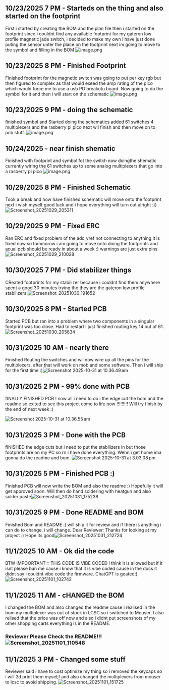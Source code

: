 <!--
  ===================    !!READ THIS NOTICE!!   ====================
  DO NOT edit this file manually. Your changes WILL BE OVERWRITTEN!
  This journal is auto generated and updated by Hack Club Blueprint.
  To edit this file, please edit your journal entries on Blueprint.
  ==================================================================
-->

## 10/23/2025 7 PM - Starteds on the thing and also started on the footprint  

First i started by creating the BOM and the plan file then i started on the footprint since i couldnt find any available footprint for my gateron low profile magnetic jade switch, i decided to make my own i have just done puting the sensor unter the place on the footprint next im going to move to the symbol and filling in the BOM
![image.png](https://blueprint.hackclub.com/user-attachments/blobs/proxy/eyJfcmFpbHMiOnsiZGF0YSI6NDY4MywicHVyIjoiYmxvYl9pZCJ9fQ==--74168f6ad4f0b32e9b2843283b8edae955a3fc3f/image.png)
  

## 10/23/2025 8 PM - Finished Footprint  

Finished footprint for the magnetic switch was going to put per key rgb but then figured to complex as that would exeed the amp rating of the pico which would force me to use a usb PD breakotu board. Now going to do the symbol for it and then i will start on the schematic
![image.png](https://blueprint.hackclub.com/user-attachments/blobs/proxy/eyJfcmFpbHMiOnsiZGF0YSI6NDY5NiwicHVyIjoiYmxvYl9pZCJ9fQ==--3c2797a49a09c00b5227802825e7a742d12161cb/image.png)
  

## 10/23/2025 9 PM - doing the schematic  

finished symbol and Started doing the schematics added 61 switches 4 multiplexers and the rasberry pi pico next wil finish and then move on to pcb stuff.
![image.png](https://blueprint.hackclub.com/user-attachments/blobs/proxy/eyJfcmFpbHMiOnsiZGF0YSI6NDY5NywicHVyIjoiYmxvYl9pZCJ9fQ==--140fdcfb0d2fa820114502bb90581ea2628696bf/image.png)
  

## 10/24/2025 - near finish shematic  

Finished with footprint and symbol fot the switch now doingthe shematic currently wiring the 61 switches up to some analog multiplexers that go into a rasberry pi pico 
![image.png](https://blueprint.hackclub.com/user-attachments/blobs/proxy/eyJfcmFpbHMiOnsiZGF0YSI6NTA0MywicHVyIjoiYmxvYl9pZCJ9fQ==--7bb4fb7c9819e5b4063a9feb0977569ff4cc4385/image.png)
  

## 10/29/2025 8 PM - Finished Schematic  

Took a break and how have finished schematic will move onto the footprint next i wish myself good luck and i hope everything will turn out alright :))![Screenshot_20251029_205311](https://blueprint.hackclub.com/user-attachments/blobs/proxy/eyJfcmFpbHMiOnsiZGF0YSI6NjQ2NCwicHVyIjoiYmxvYl9pZCJ9fQ==--5c0fa5acb61d02199a7003b92c194ffac46e75e2/Screenshot_20251029_205311.png)
  

## 10/29/2025 9 PM - Fixed ERC  

Ran ERC and fixed problem of the adc_vref not connecting to anything it is fixed now so tommorow i am going to move onto doing the footprints and acual pcb should be ready in about a week :)
warnings are just extra pins
![Screenshot_20251029_210028](https://blueprint.hackclub.com/user-attachments/blobs/proxy/eyJfcmFpbHMiOnsiZGF0YSI6NjQ2NSwicHVyIjoiYmxvYl9pZCJ9fQ==--7b59094bfecafd2ce1269134ac2a0b59b31a6302/Screenshot_20251029_210028.png) 
  

## 10/30/2025 7 PM - Did stabilizer things  

CReated footprints for my stabilizer because i couldnt find them anywhere spent a good 30 minutes trying tho they are the gateron low profile stabilizers.![Screenshot_20251030_191652](https://blueprint.hackclub.com/user-attachments/blobs/proxy/eyJfcmFpbHMiOnsiZGF0YSI6NjY0MiwicHVyIjoiYmxvYl9pZCJ9fQ==--fd4da37fb41f670e5874ec17b6c9456094adc797/Screenshot_20251030_191652.png)
  

## 10/30/2025 8 PM - Started PCB  

Started PCB but ran into a problem where two components in a singular footprint was too close. Had to restart i just finished routing key 14 out of 61.![Screenshot_20251030_205834](https://blueprint.hackclub.com/user-attachments/blobs/proxy/eyJfcmFpbHMiOnsiZGF0YSI6NjY1OSwicHVyIjoiYmxvYl9pZCJ9fQ==--9e6da24b95d989336918e66208af9533365db82c/Screenshot_20251030_205834.png)
  

## 10/31/2025 10 AM - nearly there  

Finished Routing the switches and wil now wire up all the pins for the multiplexers. after that will work on mob and some software. Then i will ship for the first time :)![Screenshot 2025-10-31 at 10.36.49 am](https://blueprint.hackclub.com/user-attachments/blobs/proxy/eyJfcmFpbHMiOnsiZGF0YSI6Njg1MywicHVyIjoiYmxvYl9pZCJ9fQ==--9a4edc2f81b734c355db8121a6ce8c81890e396a/Screenshot%202025-10-31%20at%2010.36.49%E2%80%AFam.png)
  

## 10/31/2025 2 PM - 99% done with PCB  

fINALLY FINISHED PCB ! now all i need to do i the edge cut the bom and the readme so exited to see this project come to life now !!!!!!!!! Will try finish by the end of next week :)

![Screenshot 2025-10-31 at 10.36.55 am](https://blueprint.hackclub.com/user-attachments/blobs/proxy/eyJfcmFpbHMiOnsiZGF0YSI6NjkwNiwicHVyIjoiYmxvYl9pZCJ9fQ==--5a0b0008f491761ae2e0ac40e8845802a4e4a02f/Screenshot%202025-10-31%20at%2010.36.55%E2%80%AFam.png)
  

## 10/31/2025 3 PM - Done with the PCB  

fINISHED the edge cuts but i need to put the stabilizers in but those footprints are on my PC so rn i have done everything. Wehn i get home ima gonna do the readme and bom.
![Screenshot 2025-10-31 at 3.03.08 pm](https://blueprint.hackclub.com/user-attachments/blobs/proxy/eyJfcmFpbHMiOnsiZGF0YSI6NjkwOSwicHVyIjoiYmxvYl9pZCJ9fQ==--57c31822d02e23e1f6b9de29583a2e4a3f418917/Screenshot%202025-10-31%20at%203.03.08%E2%80%AFpm.png)
  

## 10/31/2025 5 PM - Finished PCB :)  

Finished PCB will now write the BOM and also the readme :) Hopefully it will get approved soon. Will then do hand soldering with heatgun and also solder paste![Screenshot_20251031_175238](https://blueprint.hackclub.com/user-attachments/blobs/proxy/eyJfcmFpbHMiOnsiZGF0YSI6NjkyNCwicHVyIjoiYmxvYl9pZCJ9fQ==--9f8ce84d3f43d119f6873a34c51050b46df651ea/Screenshot_20251031_175238.png)
  

## 10/31/2025 9 PM - Done README and BOM  

Finished Bom and README :) will ship it for review and if there is anything i can do to change, i will change. Dear Reviewer: Thanks for looking at my project :) Hope its good![Screenshot_20251031_212724](https://blueprint.hackclub.com/user-attachments/blobs/proxy/eyJfcmFpbHMiOnsiZGF0YSI6Njk0NiwicHVyIjoiYmxvYl9pZCJ9fQ==--35a7a07475d6e6ab0d9916c6e0d17f538db04025/Screenshot_20251031_212724.png)
  

## 11/1/2025 10 AM - Ok did the code  

BTW IMPOORTANT::: THIS CODE IS VIBE CODED i think it is allowed but if it isnt please ban me cause i know that it is vibe coded cause in the docs it didnt say i couldnt vibe code the firmware. ChatGPT is goated:)
![Screenshot_20251101_102742](https://blueprint.hackclub.com/user-attachments/blobs/proxy/eyJfcmFpbHMiOnsiZGF0YSI6NzIzMCwicHVyIjoiYmxvYl9pZCJ9fQ==--c59670f633f6a46bb222c740f37ba8c725d08393/Screenshot_20251101_102742.png)
  

## 11/1/2025 11 AM - cHANGED the BOM  

I changed the BOM and also changed the readme cause i realised in the bom my multiplexer was out of stock in LCSC so i switched to Mouser. I also relised that the price was off now and also i didnt put screenshots of my other shopping carts everything is in the README. 

### Reviewer Please Check the README!!!![Screenshot_20251101_110548](https://blueprint.hackclub.com/user-attachments/blobs/proxy/eyJfcmFpbHMiOnsiZGF0YSI6NzIzNCwicHVyIjoiYmxvYl9pZCJ9fQ==--5426df315d89079f44e519d6deb0447e8334bc47/Screenshot_20251101_110548.png)
  

## 11/1/2025 3 PM - Changed some stuff  

Reviewer said i have to cost optimize my thing so i removed the keycaps so i will 3d print them mysel;f and also changed the multiplexers from mouser to lcsc to avoid shipping. ![Screenshot_20251101_151725](https://blueprint.hackclub.com/user-attachments/blobs/proxy/eyJfcmFpbHMiOnsiZGF0YSI6NzMwNCwicHVyIjoiYmxvYl9pZCJ9fQ==--42b6ccb9e26352e1a82156b4f485af41b27e0faa/Screenshot_20251101_151725.png)
  

